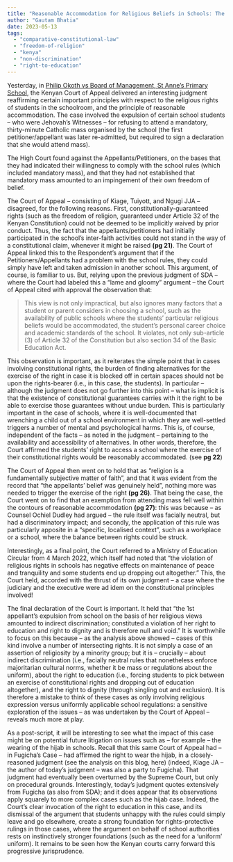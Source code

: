 ```yaml
---
title: "Reasonable Accommodation for Religious Beliefs in Schools: The Judgment of the Kenyan Court of Appeal"
author: "Gautam Bhatia"
date: 2023-05-13
tags:
  - "comparative-constitutional-law"
  - "freedom-of-religion"
  - "kenya"
  - "non-discrimination"
  - "right-to-education"
---
```


Yesterday, in [Philip Okoth vs Board of Management, St Anne’s Primary School](https://drive.google.com/file/d/18YkS8HexcBxHsUVQ_xf3oehUfhTzCFYu/view), the Kenyan Court of Appeal delivered an interesting judgment reaffirming certain important principles with respect to the religious rights of students in the schoolroom, and the principle of reasonable accommodation. The case involved the expulsion of certain school students – who were Jehovah’s Witnesses – for refusing to attend a mandatory, thirty-minute Catholic mass organised by the school (the first petitioner/appellant was later re-admitted, but required to sign a declaration that she would attend mass).

The High Court found against the Appellants/Petitioners, on the bases that they had indicated their willingness to comply with the school rules (which included mandatory mass), and that they had not established that mandatory mass amounted to an impingement of their own freedom of belief.

The Court of Appeal – consisting of Kiage, Tuiyott, and Ngugi JJA – disagreed, for the following reasons. First, constitutionally-guaranteed rights (such as the freedom of religion, guaranteed under Article 32 of the Kenyan Constitution) could not be deemed to be implicitly waived by prior conduct. Thus, the fact that the appellants/petitioners had initially participated in the school’s inter-faith activities could not stand in the way of a constitutional claim, whenever it might be raised **(pg 21)**. The Court of Appeal linked this to the Respondent’s argument that if the Petitioners/Appellants had a problem with the school rules, they could simply have left and taken admission in another school. This argument, of course, is familiar to us. But, relying upon the previous judgment of SDA – where the Court had labeled this a “lame and gloomy” argument – the Court of Appeal cited with approval the observation that:

> This view is not only impractical, but also ignores many factors that a student or parent considers in choosing a school, such as the availability of public schools where the students’ particular religious beliefs would be accommodated, the student’s personal career choice and academic standards of the school. It violates, not only sub-article (3) of Article 32 of the Constitution but also section 34 of the Basic Education Act.

This observation is important, as it reiterates the simple point that in cases involving constitutional rights, the burden of finding alternatives for the exercise of the right in case it is blocked off in certain spaces should not be upon the rights-bearer (i.e., in this case, the students). In particular – although the judgment does not go further into this point – what is implicit is that the existence of constitutional guarantees carries with it the right to be able to exercise those guarantees without undue burden. This is particularly important in the case of schools, where it is well-documented that wrenching a child out of a school environment in which they are well-settled triggers a number of mental and psychological harms. This is, of course, independent of the facts – as noted in the judgment – pertaining to the availability and accessibility of alternatives. In other words, therefore, the Court affirmed the students’ right to access a school where the exercise of their constitutional rights would be reasonably accommodated. (see **pg 22**)

The Court of Appeal then went on to hold that as “religion is a fundamentally subjective matter of faith”, and that it was evident from the record that “the appellants’ belief was genuinely held”, nothing more was needed to trigger the exercise of the right **(pg 26)**. That being the case, the Court went on to find that an exemption from attending mass fell well within the contours of reasonable accommodation **(pg 27)**: this was because – as Counsel Ochiel Dudley had argued – the rule itself was facially neutral, but had a discriminatory impact; and secondly, the application of this rule was particularly apposite in a “specific, localised context”, such as a workplace or a school, where the balance between rights could be struck.

Interestingly, as a final point, the Court referred to a Ministry of Education Circular from 4 March 2022, which itself had noted that “the violation of religious rights in schools has negative effects on maintenance of peace and tranquility and some students end up dropping out altogether.” This, the Court held, accorded with the thrust of its own judgment – a case where the judiciary and the executive were ad idem on the constitutional principles involved!

The final declaration of the Court is important. It held that “the 1st appellant’s expulsion from school on the basis of her religious views amounted to indirect discrimination; constituted a violation of her right to education and right to dignity and is therefore null and void.” It is worthwhile to focus on this because – as the analysis above showed – cases of this kind involve a number of intersecting rights. It is not simply a case of an assertion of religiosity by a minority group; but it is – crucially – about indirect discrimination (i.e., facially neutral rules that nonetheless enforce majoritarian cultural norms, whether it be mass or regulations about the uniform), about the right to education (i.e., forcing students to pick between an exercise of constitutional rights and dropping out of education altogether), and the right to dignity (through singling out and exclusion). It is therefore a mistake to think of these cases as only involving religious expression versus uniformly applicable school regulations: a sensitive exploration of the issues – as was undertaken by the Court of Appeal – reveals much more at play.

As a post-script, it will be interesting to see what the impact of this case might be on potential future litigation on issues such as – for example – the wearing of the hijab in schools. Recall that this same Court of Appeal had – in Fugicha’s Case – had affirmed the right to wear the hijab, in a closely-reasoned judgment (see the analysis on this blog, here) (indeed, Kiage JA – the author of today’s judgment – was also a party to Fugicha). That judgment had eventually been overturned by the Supreme Court, but only on procedural grounds. Interestingly, today’s judgment quotes extensively from Fugicha (as also from SDA); and it does appear that its observations apply squarely to more complex cases such as the hijab case. Indeed, the Court’s clear invocation of the right to education in this case, and its dismissal of the argument that students unhappy with the rules could simply leave and go elsewhere, create a strong foundation for rights-protective rulings in those cases, where the argument on behalf of school authorities rests on instinctively stronger foundations (such as the need for a ‘uniform’ uniform). It remains to be seen how the Kenyan courts carry forward this progressive jurisprudence.

